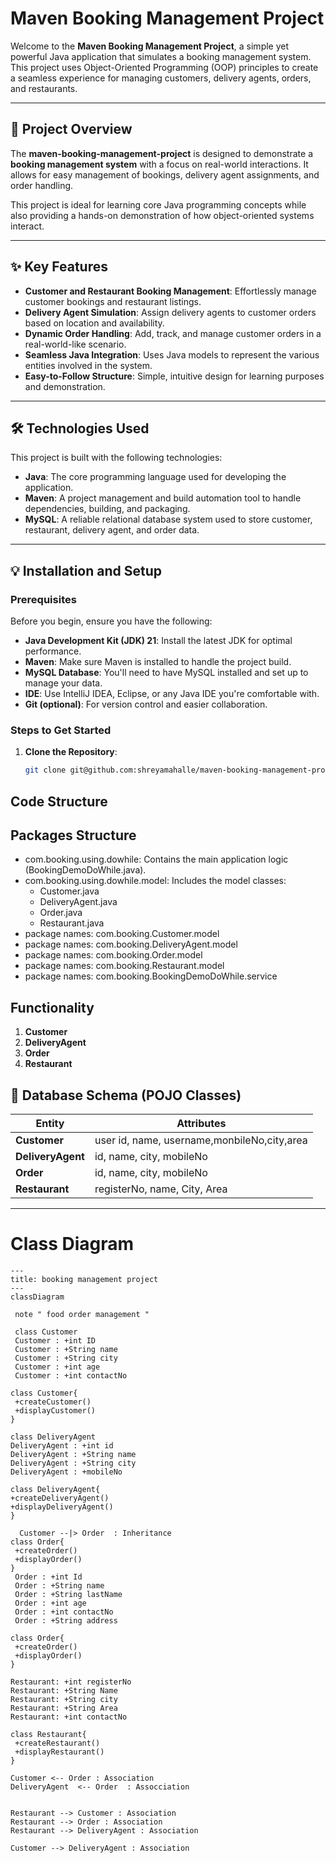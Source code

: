 # **Maven Booking Management Project**

Welcome to the **Maven Booking Management Project**, a simple yet powerful Java application that simulates a booking management system. This project uses Object-Oriented Programming (OOP) principles to create a seamless experience for managing customers, delivery agents, orders, and restaurants.

---

## **🚀 Project Overview**

The **maven-booking-management-project** is designed to demonstrate a **booking management system** with a focus on real-world interactions. It allows for easy management of bookings, delivery agent assignments, and order handling.

This project is ideal for learning core Java programming concepts while also providing a hands-on demonstration of how object-oriented systems interact.

---

## **✨ Key Features**

- **Customer and Restaurant Booking Management**: Effortlessly manage customer bookings and restaurant listings.
- **Delivery Agent Simulation**: Assign delivery agents to customer orders based on location and availability.
- **Dynamic Order Handling**: Add, track, and manage customer orders in a real-world-like scenario.
- **Seamless Java Integration**: Uses Java models to represent the various entities involved in the system.
- **Easy-to-Follow Structure**: Simple, intuitive design for learning purposes and demonstration.

---

## **🛠️ Technologies Used**

This project is built with the following technologies:

- **Java**: The core programming language used for developing the application.
- **Maven**: A project management and build automation tool to handle dependencies, building, and packaging.
- **MySQL**: A reliable relational database system used to store customer, restaurant, delivery agent, and order data.

---

## **💡 Installation and Setup**

### **Prerequisites**
Before you begin, ensure you have the following:

- **Java Development Kit (JDK) 21**: Install the latest JDK for optimal performance.
- **Maven**: Make sure Maven is installed to handle the project build.
- **MySQL Database**: You'll need to have MySQL installed and set up to manage your data.
- **IDE**: Use IntelliJ IDEA, Eclipse, or any Java IDE you're comfortable with.
- **Git (optional)**: For version control and easier collaboration.

### **Steps to Get Started**

1. **Clone the Repository**:
   ```bash
   git clone git@github.com:shreyamahalle/maven-booking-management-project.git

## **Code Structure**  
## **Packages Structure**
- com.booking.using.dowhile: Contains the main application logic (BookingDemoDoWhile.java).
- com.booking.using.dowhile.model: Includes the model classes:
  - Customer.java
  - DeliveryAgent.java
  - Order.java
  - Restaurant.java
- package names: com.booking.Customer.model
- package names: com.booking.DeliveryAgent.model
- package names: com.booking.Order.model
- package names: com.booking.Restaurant.model
- package names: com.booking.BookingDemoDoWhile.service

## **Functionality**
1. **Customer**
2. **DeliveryAgent**
3. **Order**
4. **Restaurant**



## **📝 Database Schema (POJO Classes)**
| **Entity**          | **Attributes** |
|---------------------|----------------------------------------------------------|
| **Customer**           | user id, name, username,monbileNo,city,area |
| **DeliveryAgent**          | id, name, city, mobileNo |
| **Order**         | id, name, city, mobileNo |
| **Restaurant**        |registerNo, name, City, Area |

---


#  Class Diagram
```mermaid
---
title: booking management project
---
classDiagram

 note " food order management "

 class Customer
 Customer : +int ID
 Customer : +String name
 Customer : +String city
 Customer : +int age
 Customer : +int contactNo

class Customer{
 +createCustomer()
 +displayCustomer()
}

class DeliveryAgent
DeliveryAgent : +int id
DeliveryAgent : +String name
DeliveryAgent : +String city
DeliveryAgent : +mobileNo

class DeliveryAgent{
+createDeliveryAgent()
+displayDeliveryAgent()
}

  Customer --|> Order  : Inheritance
class Order{
 +createOrder()
 +displayOrder()
}
 Order : +int Id
 Order : +String name
 Order : +String lastName
 Order : +int age
 Order : +int contactNo
 Order : +String address

class Order{
 +createOrder()
 +displayOrder()
}

Restaurant: +int registerNo
Restaurant: +String Name
Restaurant: +String city
Restaurant: +String Area
Restaurant: +int contactNo

class Restaurant{
 +createRestaurant()
 +displayRestaurant()
}

Customer <-- Order : Association
DeliveryAgent  <-- Order  : Assocciation


Restaurant --> Customer : Association
Restaurant --> Order : Association
Restaurant --> DeliveryAgent : Association

Customer --> DeliveryAgent : Association



```
